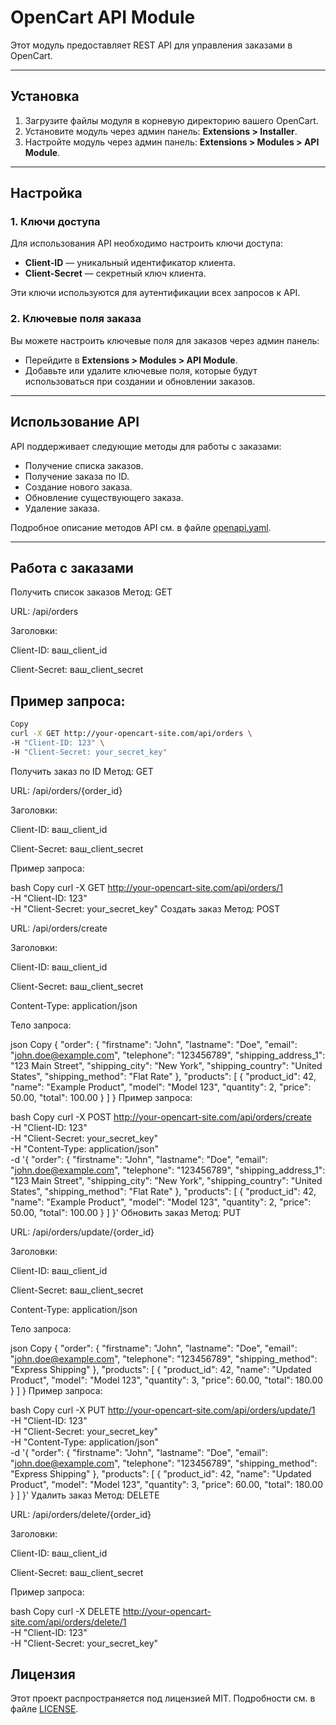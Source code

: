 # OpenCart API Module

Этот модуль предоставляет REST API для управления заказами в OpenCart.

---

## Установка

1. Загрузите файлы модуля в корневую директорию вашего OpenCart.
2. Установите модуль через админ панель: **Extensions > Installer**.
3. Настройте модуль через админ панель: **Extensions > Modules > API Module**.

---

## Настройка

### 1. Ключи доступа

Для использования API необходимо настроить ключи доступа:
- **Client-ID** — уникальный идентификатор клиента.
- **Client-Secret** — секретный ключ клиента.

Эти ключи используются для аутентификации всех запросов к API.

### 2. Ключевые поля заказа

Вы можете настроить ключевые поля для заказов через админ панель:
- Перейдите в **Extensions > Modules > API Module**.
- Добавьте или удалите ключевые поля, которые будут использоваться при создании и обновлении заказов.

---

## Использование API

API поддерживает следующие методы для работы с заказами:
- Получение списка заказов.
- Получение заказа по ID.
- Создание нового заказа.
- Обновление существующего заказа.
- Удаление заказа.

Подробное описание методов API см. в файле [openapi.yaml](openapi.yaml).

---

## Работа с заказами
Получить список заказов
Метод: GET

URL: /api/orders

Заголовки:

Client-ID: ваш_client_id

Client-Secret: ваш_client_secret

Пример запроса:
---
```bash
Copy
curl -X GET http://your-opencart-site.com/api/orders \
-H "Client-ID: 123" \
-H "Client-Secret: your_secret_key"
```
Получить заказ по ID
Метод: GET

URL: /api/orders/{order_id}

Заголовки:

Client-ID: ваш_client_id

Client-Secret: ваш_client_secret

Пример запроса:

bash
Copy
curl -X GET http://your-opencart-site.com/api/orders/1 \
-H "Client-ID: 123" \
-H "Client-Secret: your_secret_key"
Создать заказ
Метод: POST

URL: /api/orders/create

Заголовки:

Client-ID: ваш_client_id

Client-Secret: ваш_client_secret

Content-Type: application/json

Тело запроса:

json
Copy
{
    "order": {
        "firstname": "John",
        "lastname": "Doe",
        "email": "john.doe@example.com",
        "telephone": "123456789",
        "shipping_address_1": "123 Main Street",
        "shipping_city": "New York",
        "shipping_country": "United States",
        "shipping_method": "Flat Rate"
    },
    "products": [
        {
            "product_id": 42,
            "name": "Example Product",
            "model": "Model 123",
            "quantity": 2,
            "price": 50.00,
            "total": 100.00
        }
    ]
}
Пример запроса:

bash
Copy
curl -X POST http://your-opencart-site.com/api/orders/create \
-H "Client-ID: 123" \
-H "Client-Secret: your_secret_key" \
-H "Content-Type: application/json" \
-d '{
    "order": {
        "firstname": "John",
        "lastname": "Doe",
        "email": "john.doe@example.com",
        "telephone": "123456789",
        "shipping_address_1": "123 Main Street",
        "shipping_city": "New York",
        "shipping_country": "United States",
        "shipping_method": "Flat Rate"
    },
    "products": [
        {
            "product_id": 42,
            "name": "Example Product",
            "model": "Model 123",
            "quantity": 2,
            "price": 50.00,
            "total": 100.00
        }
    ]
}'
Обновить заказ
Метод: PUT

URL: /api/orders/update/{order_id}

Заголовки:

Client-ID: ваш_client_id

Client-Secret: ваш_client_secret

Content-Type: application/json

Тело запроса:

json
Copy
{
    "order": {
        "firstname": "John",
        "lastname": "Doe",
        "email": "john.doe@example.com",
        "telephone": "123456789",
        "shipping_method": "Express Shipping"
    },
    "products": [
        {
            "product_id": 42,
            "name": "Updated Product",
            "model": "Model 123",
            "quantity": 3,
            "price": 60.00,
            "total": 180.00
        }
    ]
}
Пример запроса:

bash
Copy
curl -X PUT http://your-opencart-site.com/api/orders/update/1 \
-H "Client-ID: 123" \
-H "Client-Secret: your_secret_key" \
-H "Content-Type: application/json" \
-d '{
    "order": {
        "firstname": "John",
        "lastname": "Doe",
        "email": "john.doe@example.com",
        "telephone": "123456789",
        "shipping_method": "Express Shipping"
    },
    "products": [
        {
            "product_id": 42,
            "name": "Updated Product",
            "model": "Model 123",
            "quantity": 3,
            "price": 60.00,
            "total": 180.00
        }
    ]
}'
Удалить заказ
Метод: DELETE

URL: /api/orders/delete/{order_id}

Заголовки:

Client-ID: ваш_client_id

Client-Secret: ваш_client_secret

Пример запроса:

bash
Copy
curl -X DELETE http://your-opencart-site.com/api/orders/delete/1 \
-H "Client-ID: 123" \
-H "Client-Secret: your_secret_key"


## Лицензия

Этот проект распространяется под лицензией MIT. Подробности см. в файле [LICENSE](LICENSE).
